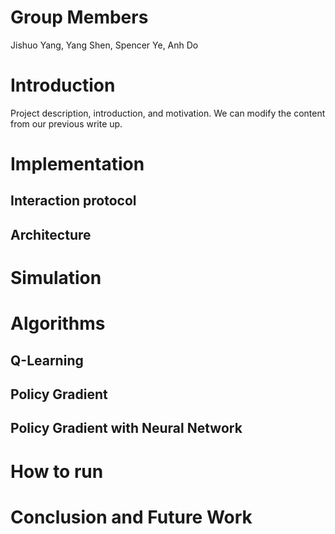 # Group Members
 Jishuo Yang, Yang Shen, Spencer Ye, Anh Do 
# Introduction
Project description, introduction, and motivation. We can modify the content from our previous write up.

# Implementation
## Interaction protocol
## Architecture

# Simulation

# Algorithms
## Q-Learning
## Policy Gradient
## Policy Gradient with Neural Network


# How to run

# Conclusion and Future Work